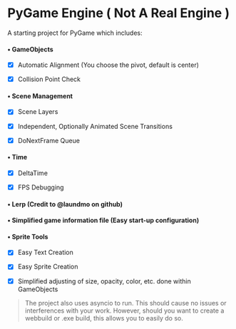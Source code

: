 
# PyGame Engine ( Not A Real Engine )
A starting project for PyGame which includes:


#### • GameObjects
- [x] Automatic Alignment (You choose the pivot, default is center)
- [x] Collision Point Check


#### • Scene Management
- [x] Scene Layers
- [x] Independent, Optionally Animated Scene Transitions
- [x] DoNextFrame Queue


#### • Time
- [x] DeltaTime
- [x] FPS Debugging


#### • Lerp (Credit to @laundmo on github)


#### • Simplified game information file (Easy start-up configuration)


#### • Sprite Tools
- [x] Easy Text Creation
- [x] Easy Sprite Creation
- [x] Simplified adjusting of size, opacity, color, etc. done within GameObjects



> The project also uses asyncio to run. This should cause no issues or interferences with your work. However, should you want to create a webbuild or .exe build, this allows you to easily do so.
